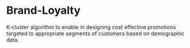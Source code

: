 # Brand-Loyalty
K-cluster algorithm to enable in designing cost effective promotions targeted to appropriate segments of customers based on demographic data.
